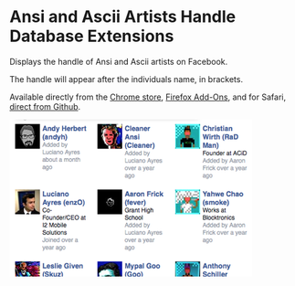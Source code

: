 # Ansi and Ascii Artists Handle Database Extensions

Displays the handle of Ansi and Ascii artists on Facebook.

The handle will appear after the individuals name, in brackets.

Available directly from the [Chrome store](https://chrome.google.com/webstore/detail/ansi-and-ascii-artists-ha/jfippbpofpdlpclhjhdnalfbmpfjkkjj), [Firefox Add-Ons](https://addons.mozilla.org/en-US/firefox/addon/ansi-and-ascii-artists-handles/), and for Safari, [direct from Github](http://andyherbert.github.io/ansi-ascii-handle-database/builds/Ansi%20and%20Ascii%20Artists%20Handle%20Database.safariextz).

![Screenshot](screenshot/screenshot.png)